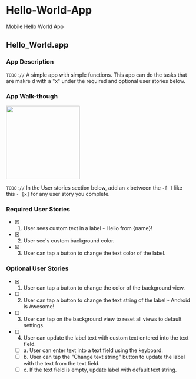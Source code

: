 # Hello-World-App
Mobile Hello World App
## Hello_World.app

### App Description
`TODO://` A simple app with simple functions. This app can do the tasks that are makre d with a "x" under the required and optional user stories below.

### App Walk-though
<img src="http://g.recordit.co/kNG9BKTwPD.gif" width=200><br>

`TODO://` In the User stories section below, add an `x` between the `-[ ]` like this `- [x]` for any user story you complete. 

### Required User Stories
- [x] 1. User sees custom text in a label - Hello from {name}!
- [x] 2. User see's custom background color.
- [x] 3. User can tap a button to change the text color of the label.

### Optional User Stories
- [x] 1. User can tap a button to change the color of the background view.  
- [ ] 2. User can tap a button to change the text string of the label - Android is Awesome!  
- [ ] 3. User can tap on the background view to reset all views to default settings.  
- [ ] 4. User can update the label text with custom text entered into the text field.  
   - [ ] a. User can enter text into a text field using the keyboard.  
   - [ ] b. User can tap the "Change text string" button to update the label with the text from the text field.  
   - [ ] c. If the text field is empty, update label with default text string.  
